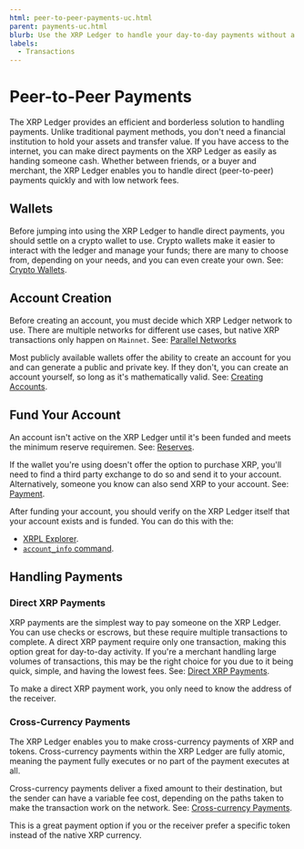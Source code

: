 ```yaml
---
html: peer-to-peer-payments-uc.html
parent: payments-uc.html
blurb: Use the XRP Ledger to handle your day-to-day payments without a third party.
labels:
  - Transactions
---
```

# Peer-to-Peer Payments

The XRP Ledger provides an efficient and borderless solution to handling payments. Unlike traditional payment methods, you don't need a financial institution to hold your assets and transfer value. If you have access to the internet, you can make direct payments on the XRP Ledger as easily as handing someone cash. Whether between friends, or a buyer and merchant, the XRP Ledger enables you to handle direct (peer-to-peer) payments quickly and with low network fees.


## Wallets

Before jumping into using the XRP Ledger to handle direct payments, you should settle on a crypto wallet to use. Crypto wallets make it easier to interact with the ledger and manage your funds; there are many to choose from, depending on your needs, and you can even create your own. See: [Crypto Wallets](crypto-wallets.html).


## Account Creation

Before creating an account, you must decide which XRP Ledger network to use. There are multiple networks for different use cases, but native XRP transactions only happen on `Mainnet`. See: [Parallel Networks](parallel-networks.html)

Most publicly available wallets offer the ability to create an account for you and can generate a public and private key. If they don't, you can create an account yourself, so long as it's mathematically valid. See: [Creating Accounts](accounts.html#creating-accounts).


## Fund Your Account

An account isn't active on the XRP Ledger until it's been funded and meets the minimum reserve requiremen. See: [Reserves](reserves.html).

If the wallet you're using doesn't offer the option to purchase XRP, you'll need to find a third party exchange to do so and send it to your account. Alternatively, someone you know can also send XRP to your account. See: [Payment](payment.html).

After funding your account, you should verify on the XRP Ledger itself that your account exists and is funded. You can do this with the:

  - [XRPL Explorer](https://livenet.xrpl.org/).
  - [`account_info` command](account_info.html).


## Handling Payments


### Direct XRP Payments

XRP payments are the simplest way to pay someone on the XRP Ledger. You can use checks or escrows, but these require multiple transactions to complete. A direct XRP payment require only one transaction, making this option great for day-to-day activity. If you're a merchant handling large volumes of transactions, this may be the right choice for you due to it being quick, simple, and having the lowest fees. See: [Direct XRP Payments](direct-xrp-payments.html).

To make a direct XRP payment work, you only need to know the address of the receiver.


### Cross-Currency Payments

The XRP Ledger enables you to make cross-currency payments of XRP and tokens. Cross-currency payments within the XRP Ledger are fully atomic, meaning the payment fully executes or no part of the payment executes at all.

Cross-currency payments deliver a fixed amount to their destination, but the sender can have a variable fee cost, depending on the paths taken to make the transaction work on the network. See: [Cross-currency Payments](cross-currency-payments.html).

This is a great payment option if you or the receiver prefer a specific token instead of the native XRP currency.
